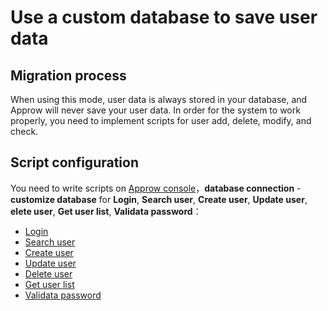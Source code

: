 # Use a custom database to save user data

<LastUpdated/>


<!-- ::: hint-warning
Only **Enterprise Edition** users can use the custom database connection function. For details, please see [https://approw.cn/pricing](https://approw.com/pricing). If you want to try it out, please contact 176-0250-2507 or xuziqiang@approw.com
::: -->

## Migration process

When using this mode, user data is always stored in your database, and Approw will never save your user data. In order for the system to work properly, you need to implement scripts for user add, delete, modify, and check.

## Script configuration 

You need to write scripts on [Approw console](https://console.approw.com/console/userpool)，**database connection** - **customize database** for **Login**, **Search user**, **Create user**, **Update user**, **elete user**, **Get user list**, **Validata password**：

- [Login](./configuration/#编写数据库操作脚本)
- [Search user](./configuration/#编写数据库操作脚本)
- [Create user](./configuration/#编写数据库操作脚本)
- [Update user](./configuration/#编写数据库操作脚本)
- [Delete user](./configuration/#编写数据库操作脚本)
- [Get user list](./configuration/#编写数据库操作脚本)
- [Validata password](./configuration/#编写数据库操作脚本)
